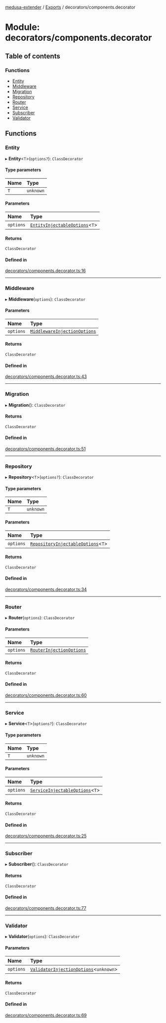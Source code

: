 [medusa-extender](../README.md) / [Exports](../modules.md) / decorators/components.decorator

# Module: decorators/components.decorator

## Table of contents

### Functions

- [Entity](decorators_components_decorator.md#entity)
- [Middleware](decorators_components_decorator.md#middleware)
- [Migration](decorators_components_decorator.md#migration)
- [Repository](decorators_components_decorator.md#repository)
- [Router](decorators_components_decorator.md#router)
- [Service](decorators_components_decorator.md#service)
- [Subscriber](decorators_components_decorator.md#subscriber)
- [Validator](decorators_components_decorator.md#validator)

## Functions

### Entity

▸ **Entity**<`T`\>(`options?`): `ClassDecorator`

#### Type parameters

| Name | Type |
| :------ | :------ |
| `T` | `unknown` |

#### Parameters

| Name | Type |
| :------ | :------ |
| `options` | [`EntityInjectableOptions`](core_types.md#entityinjectableoptions)<`T`\> |

#### Returns

`ClassDecorator`

#### Defined in

[decorators/components.decorator.ts:16](https://github.com/adrien2p/medusa-extender/blob/12c4270/src/decorators/components.decorator.ts#L16)

___

### Middleware

▸ **Middleware**(`options`): `ClassDecorator`

#### Parameters

| Name | Type |
| :------ | :------ |
| `options` | [`MiddlewareInjectionOptions`](core_types.md#middlewareinjectionoptions) |

#### Returns

`ClassDecorator`

#### Defined in

[decorators/components.decorator.ts:43](https://github.com/adrien2p/medusa-extender/blob/12c4270/src/decorators/components.decorator.ts#L43)

___

### Migration

▸ **Migration**(): `ClassDecorator`

#### Returns

`ClassDecorator`

#### Defined in

[decorators/components.decorator.ts:51](https://github.com/adrien2p/medusa-extender/blob/12c4270/src/decorators/components.decorator.ts#L51)

___

### Repository

▸ **Repository**<`T`\>(`options?`): `ClassDecorator`

#### Type parameters

| Name | Type |
| :------ | :------ |
| `T` | `unknown` |

#### Parameters

| Name | Type |
| :------ | :------ |
| `options` | [`RepositoryInjectableOptions`](core_types.md#repositoryinjectableoptions)<`T`\> |

#### Returns

`ClassDecorator`

#### Defined in

[decorators/components.decorator.ts:34](https://github.com/adrien2p/medusa-extender/blob/12c4270/src/decorators/components.decorator.ts#L34)

___

### Router

▸ **Router**(`options`): `ClassDecorator`

#### Parameters

| Name | Type |
| :------ | :------ |
| `options` | [`RouterInjectionOptions`](core_types.md#routerinjectionoptions) |

#### Returns

`ClassDecorator`

#### Defined in

[decorators/components.decorator.ts:60](https://github.com/adrien2p/medusa-extender/blob/12c4270/src/decorators/components.decorator.ts#L60)

___

### Service

▸ **Service**<`T`\>(`options?`): `ClassDecorator`

#### Type parameters

| Name | Type |
| :------ | :------ |
| `T` | `unknown` |

#### Parameters

| Name | Type |
| :------ | :------ |
| `options` | [`ServiceInjectableOptions`](core_types.md#serviceinjectableoptions)<`T`\> |

#### Returns

`ClassDecorator`

#### Defined in

[decorators/components.decorator.ts:25](https://github.com/adrien2p/medusa-extender/blob/12c4270/src/decorators/components.decorator.ts#L25)

___

### Subscriber

▸ **Subscriber**(): `ClassDecorator`

#### Returns

`ClassDecorator`

#### Defined in

[decorators/components.decorator.ts:77](https://github.com/adrien2p/medusa-extender/blob/12c4270/src/decorators/components.decorator.ts#L77)

___

### Validator

▸ **Validator**(`options`): `ClassDecorator`

#### Parameters

| Name | Type |
| :------ | :------ |
| `options` | [`ValidatorInjectionOptions`](core_types.md#validatorinjectionoptions)<`unknown`\> |

#### Returns

`ClassDecorator`

#### Defined in

[decorators/components.decorator.ts:69](https://github.com/adrien2p/medusa-extender/blob/12c4270/src/decorators/components.decorator.ts#L69)

